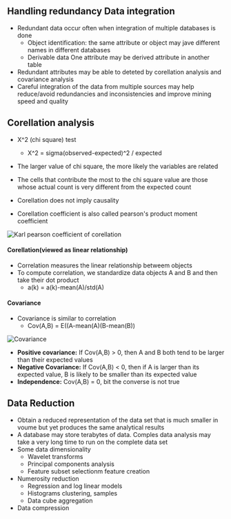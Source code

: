 ## Handling redundancy Data integration

- Redundant data occur often when integration of multiple databases is done
	- Object identification: the same attribute or object may jave different names in different databases
	- Derivable data One attribute may be derived attribute in another table
- Redundant attributes may be able to deteted by corellation analysis and covariance analysis
- Careful integration of the data from multiple sources may help reduce/avoid redundancies and inconsistencies and improve mining speed and quality

## Corellation analysis
- X^2 (chi square) test
	- X^2 = sigma(observed-expected)^2 / expected
- The larger value of chi square, the more likely the variables are related
- The cells that contribute the most to the chi square value are those whose actual count is very different from the expected count
- Corellation does not imply causality

- Corellation coefficient is also called pearson's product moment coefficient

![Karl pearson coefficient of corellation](https://cdn1.byjus.com/wp-content/uploads/2019/06/word-image28.png)


#### Corellation(viewed as linear relationship)
- Correlation measures the linear relationship betweem objects
- To compute correlation, we standardize data objects A and B and then take their dot product
	- a(k) = a(k)-mean(A)/std(A)

#### Covariance
- Covariance is similar to correlation
	- Cov(A,B) = E((A-mean(A)(B-mean(B))

![Covariance](https://cdn1.byjus.com/wp-content/uploads/2019/06/word-image29.png)

- **Positive covariance:** If Cov(A,B) > 0, then A and B both tend to be larger than their expected values
- **Negative Covariance:** If Cov(A,B) < 0, then if A is larger than its expected value, B is likely to be smaller than its expected value
- **Independence:** Cov(A,B) = 0, bit the converse is not true


## Data Reduction
- Obtain a reduced representation of the data set that is much smaller in voume but yet produces the same analytical results
- A database may store terabytes of data. Comples data analysis may take a very long time to run on the complete data set
- Some data dimensionality
	- Wavelet transforms
	- Principal components analysis
	- Feature subset selectionm feature creation
- Numerosity reduction
	- Regression and log linear models
	- Histograms clustering, samples
	- Data cube aggregation
- Data compression


